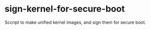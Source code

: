 # sign-kernel-for-secure-boot
Sccript to make unified kernel images, and sign them for secure boot.  
